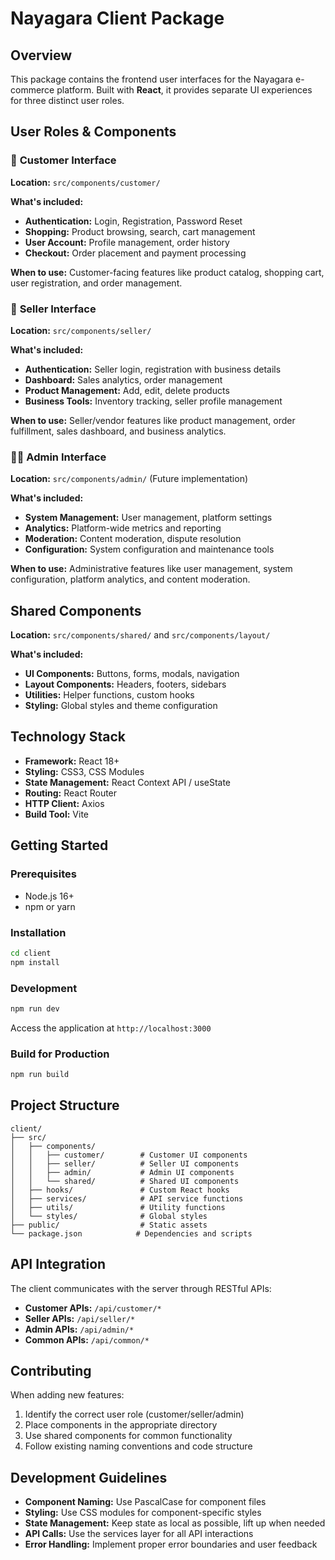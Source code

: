 # Nayagara Client Package

## Overview
This package contains the frontend user interfaces for the Nayagara e-commerce platform. Built with **React**, it provides separate UI experiences for three distinct user roles.

## User Roles & Components

### 🛒 **Customer Interface**
**Location:** `src/components/customer/`

**What's included:**
- **Authentication:** Login, Registration, Password Reset
- **Shopping:** Product browsing, search, cart management
- **User Account:** Profile management, order history
- **Checkout:** Order placement and payment processing

**When to use:** Customer-facing features like product catalog, shopping cart, user registration, and order management.

### 🏪 **Seller Interface**
**Location:** `src/components/seller/`

**What's included:**
- **Authentication:** Seller login, registration with business details
- **Dashboard:** Sales analytics, order management
- **Product Management:** Add, edit, delete products
- **Business Tools:** Inventory tracking, seller profile management

**When to use:** Seller/vendor features like product management, order fulfillment, sales dashboard, and business analytics.

### 👨‍💼 **Admin Interface**
**Location:** `src/components/admin/` (Future implementation)

**What's included:**
- **System Management:** User management, platform settings
- **Analytics:** Platform-wide metrics and reporting
- **Moderation:** Content moderation, dispute resolution
- **Configuration:** System configuration and maintenance tools

**When to use:** Administrative features like user management, system configuration, platform analytics, and content moderation.

## Shared Components
**Location:** `src/components/shared/` and `src/components/layout/`

**What's included:**
- **UI Components:** Buttons, forms, modals, navigation
- **Layout Components:** Headers, footers, sidebars
- **Utilities:** Helper functions, custom hooks
- **Styling:** Global styles and theme configuration

## Technology Stack
- **Framework:** React 18+
- **Styling:** CSS3, CSS Modules
- **State Management:** React Context API / useState
- **Routing:** React Router
- **HTTP Client:** Axios
- **Build Tool:** Vite

## Getting Started

### Prerequisites
- Node.js 16+
- npm or yarn

### Installation
```bash
cd client
npm install
```

### Development
```bash
npm run dev
```
Access the application at `http://localhost:3000`

### Build for Production
```bash
npm run build
```

## Project Structure
```
client/
├── src/
│   ├── components/
│   │   ├── customer/        # Customer UI components
│   │   ├── seller/          # Seller UI components
│   │   ├── admin/           # Admin UI components
│   │   └── shared/          # Shared UI components
│   ├── hooks/               # Custom React hooks
│   ├── services/            # API service functions
│   ├── utils/               # Utility functions
│   └── styles/              # Global styles
├── public/                  # Static assets
└── package.json            # Dependencies and scripts
```

## API Integration
The client communicates with the server through RESTful APIs:
- **Customer APIs:** `/api/customer/*`
- **Seller APIs:** `/api/seller/*`
- **Admin APIs:** `/api/admin/*`
- **Common APIs:** `/api/common/*`

## Contributing
When adding new features:
1. Identify the correct user role (customer/seller/admin)
2. Place components in the appropriate directory
3. Use shared components for common functionality
4. Follow existing naming conventions and code structure

## Development Guidelines
- **Component Naming:** Use PascalCase for component files
- **Styling:** Use CSS modules for component-specific styles
- **State Management:** Keep state as local as possible, lift up when needed
- **API Calls:** Use the services layer for all API interactions
- **Error Handling:** Implement proper error boundaries and user feedback
